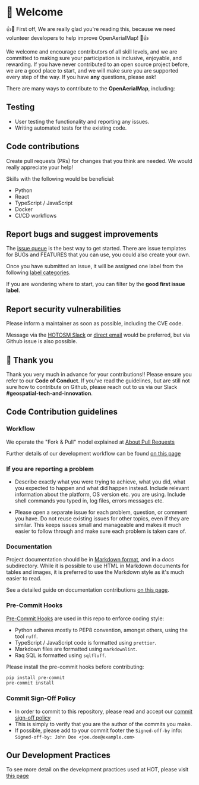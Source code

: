 # 🤗 Welcome

:+1::tada: First off, We are really glad you're reading this, because we need
volunteer developers to help improve OpenAerialMap!
:tada::+1:

We welcome and encourage contributors of all skill levels, and we are committed
to making sure your participation is inclusive, enjoyable, and rewarding. If
you have never contributed to an open source project before, we are a good
place to start, and we will make sure you are supported every step of the way.
If you have **any** questions, please ask!

There are many ways to contribute to the **OpenAerialMap**, including:

## Testing

- User testing the functionality and reporting any issues.
- Writing automated tests for the existing code.

## Code contributions

Create pull requests (PRs) for changes that you think are needed. We would
really appreciate your help!

Skills with the following would be beneficial:

- Python
- React
- TypeScript / JavaScript
- Docker
- CI/CD workflows

## Report bugs and suggest improvements

The [issue queue][3] is the best way to get started. There are issue templates
for BUGs and FEATURES that you can use, you could also create your own.

Once you have submitted an issue, it will be assigned one label from the
following [label categories][4].

If you are wondering where to start, you can filter by the
**good first issue label**.

## Report security vulnerabilities

Please inform a maintainer as soon as possible, including the CVE code.

Message via the [HOTOSM Slack][9] or [direct email][10] would be preferred,
but via Github issue is also possible.

## :handshake: Thank you

Thank you very much in advance for your contributions!! Please ensure you refer
to our **Code of Conduct**.
If you've read the guidelines, but are still not sure how to contribute on
Github, please reach out to us via our Slack **#geospatial-tech-and-innovation**.

## Code Contribution guidelines

### Workflow

We operate the "Fork & Pull" model explained at [About Pull Requests][5]

Further details of our development workflow can be found [on this page][8]

### If you are reporting a problem

- Describe exactly what you were trying to achieve, what you did, what you
  expected to happen and what did happen instead. Include relevant information
  about the platform, OS version etc. you are using. Include shell commands you
  typed in, log files, errors messages etc.

- Please open a separate issue for each problem, question, or comment you have.
  Do not reuse existing issues for other topics, even if they are similar. This
  keeps issues small and manageable and makes it much easier to follow through
  and make sure each problem is taken care of.

### Documentation

Project documentation should be in [Markdown format][6], and in a _docs_
subdirectory. While it is possible to use HTML in Markdown documents
for tables and images, it is preferred to use the Markdown style as
it's much easier to read.

See a detailed guide on documentation contributions
[on this page](https://docs.hotosm.org/techdoc).

### Pre-Commit Hooks

[Pre-Commit Hooks][7] are used in this repo to enforce coding style:

- Python adheres mostly to PEP8 convention, amongst others, using the
  tool `ruff`.
- TypeScript / JavaScript code is formatted using `prettier`.
- Markdown files are formatted using `markdownlint`.
- Raq SQL is formatted using `sqlfluff`.

Please install the pre-commit hooks before contributing:

```bash
pip install pre-commit
pre-commit install
```

### Commit Sign-Off Policy

- In order to commit to this repository, please read and accept our
  [commit sign-off policy](https://developercertificate.org)
- This is simply to verify that you are the author of the commits you make.
- If possible, please add to your commit footer the `Signed-off-by` info:
  `Signed-off-by: John Doe <joe.doe@example.com>`

## Our Development Practices

To see more detail on the development practices used at HOT,
please visit [this page](https://docs.hotosm.org/dev-practices)

[3]: https://github.com/hotosm/openaerialmap/issues "issue queue"
[4]: https://github.com/hotosm/openaerialmap/labels "label categories"
[5]: https://help.github.com/articles/about-pull-requests/ "About Pull Requests"
[6]: https://www.markdownguide.org/ "Markdown format"
[7]: https://docs.hotosm.org/dev-guide/repo-management/pre-commit "Pre-commit"
[8]: https://docs.hotosm.org/dev-guide/repo-management/git/#git-flow "Git Flow"
[9]: https://slack.hotosm.org "HOT Slack"
[10]: mailto:sysadmin@hotosm.org "Sysadmin email"

